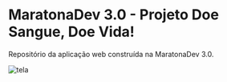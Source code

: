 # MaratonaDev 3.0 - Projeto Doe Sangue, Doe Vida!

Repositório da aplicação web construída na MaratonaDev 3.0.

![tela](https://user-images.githubusercontent.com/42447794/75632599-6db91400-5bdc-11ea-8119-c6606493d8be.png)
